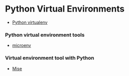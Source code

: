# Python Virtual Environments

<!-- TOC -->

- [Python virtualenv]()

### Python virtual environment tools

- [microenv](https://github.com/brettcannon/microvenv)

### Virtual environment tool with Python

- [Mise](https://github.com/jdx/mise)
